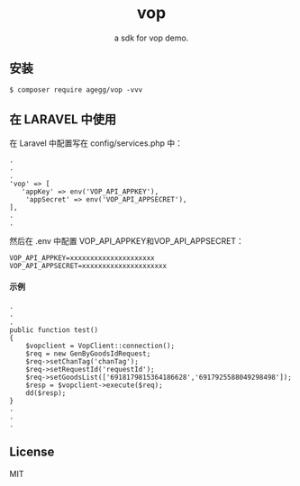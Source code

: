 <h1 align="center"> vop </h1>

<p align="center"> a sdk for vop demo.</p>


## 安装

```shell
$ composer require agegg/vop -vvv
```

## 在 LARAVEL 中使用

在 Laravel 中配置写在 config/services.php 中：

```
.
.
.
'vop' => [
   'appKey' => env('VOP_API_APPKEY'),
    'appSecret' => env('VOP_API_APPSECRET'),
],
.
.
```



然后在 .env 中配置 VOP_API_APPKEY和VOP_API_APPSECRET：

```
VOP_API_APPKEY=xxxxxxxxxxxxxxxxxxxxx
VOP_API_APPSECRET=xxxxxxxxxxxxxxxxxxxxx
```

#### 示例

```
.   
.
.
public function test()
{
	$vopclient = VopClient::connection();
    $req = new GenByGoodsIdRequest;
	$req->setChanTag('chanTag');
	$req->setRequestId('requestId');
	$req->setGoodsList(['6918179815364186628','6917925588049298498']);
	$resp = $vopclient->execute($req);
	dd($resp);
}
.
.
.
```

## License

MIT